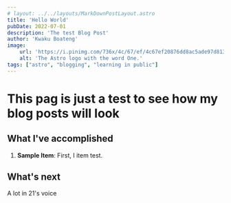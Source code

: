 ```yaml
---
# layout: ../../layouts/MarkDownPostLayout.astro
title: 'Hello World'
pubDate: 2022-07-01
description: 'The test Blog Post'
author: 'Kwaku Boateng'
image:
    url: 'https://i.pinimg.com/736x/4c/67/ef/4c67ef20876dd8ac5ade97d8130b3cbb.jpg'
    alt: 'The Astro logo with the word One.'
tags: ["astro", "blogging", "learning in public"]
---
```

# This pag is just a test to see how my blog posts will look

## What I've accomplished
1. **Sample Item**: First, I item test.
  
## What's next
A lot in 21's voice